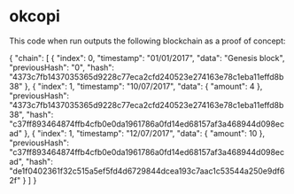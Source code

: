 # okcopi

This code when run outputs the following blockchain as a proof of concept:

{
    "chain": [
        {
            "index": 0,
            "timestamp": "01/01/2017",
            "data": "Genesis block",
            "previousHash": "0",
            "hash": "4373c7fb1437035365d9228c77eca2cfd240523e274163e78c1eba11effd8b38"
        },
        {
            "index": 1,
            "timestamp": "10/07/2017",
            "data": {
                "amount": 4
            },
            "previousHash": "4373c7fb1437035365d9228c77eca2cfd240523e274163e78c1eba11effd8b38",
            "hash": "c37ff893464874ffb4cfb0e0da1961786a0fd14ed68157af3a468944d098ecad"
        },
        {
            "index": 1,
            "timestamp": "12/07/2017",
            "data": {
                "amount": 10
            },
            "previousHash": "c37ff893464874ffb4cfb0e0da1961786a0fd14ed68157af3a468944d098ecad",
            "hash": "de1f0402361f32c515a5ef5fd4d6729844dcea193c7aac1c53544a250e9df62f"
        }
    ]
}
